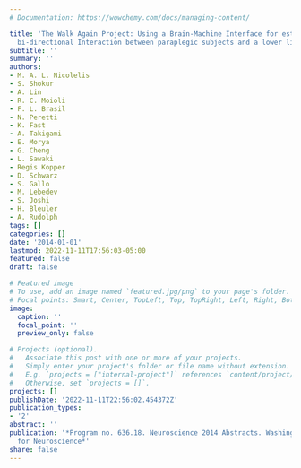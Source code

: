 ```yaml
---
# Documentation: https://wowchemy.com/docs/managing-content/

title: 'The Walk Again Project: Using a Brain-Machine Interface for establishing a
  bi-directional Interaction between paraplegic subjects and a lower limb exoskeleton'
subtitle: ''
summary: ''
authors:
- M. A. L. Nicolelis
- S. Shokur
- A. Lin
- R. C. Moioli
- F. L. Brasil
- N. Peretti 
- K. Fast 
- A. Takigami 
- E. Morya 
- G. Cheng 
- L. Sawaki
- Regis Kopper
- D. Schwarz 
- S. Gallo
- M. Lebedev 
- S. Joshi 
- H. Bleuler
- A. Rudolph
tags: []
categories: []
date: '2014-01-01'
lastmod: 2022-11-11T17:56:03-05:00
featured: false
draft: false

# Featured image
# To use, add an image named `featured.jpg/png` to your page's folder.
# Focal points: Smart, Center, TopLeft, Top, TopRight, Left, Right, BottomLeft, Bottom, BottomRight.
image:
  caption: ''
  focal_point: ''
  preview_only: false

# Projects (optional).
#   Associate this post with one or more of your projects.
#   Simply enter your project's folder or file name without extension.
#   E.g. `projects = ["internal-project"]` references `content/project/deep-learning/index.md`.
#   Otherwise, set `projects = []`.
projects: []
publishDate: '2022-11-11T22:56:02.454372Z'
publication_types:
- '2'
abstract: ''
publication: '*Program no. 636.18. Neuroscience 2014 Abstracts. Washington, DC: Society
  for Neuroscience*'
share: false
---
```

